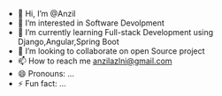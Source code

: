 - 👋 Hi, I’m @Anzil
- 👀 I’m interested in Software Devolpment
- 🌱 I’m currently learning Full-stack Development using Django,Angular,Spring Boot
- 💞️ I’m looking to collaborate on open Source project
- 📫 How to reach me anzilazlni@gmail.com
- 😄 Pronouns: ...
- ⚡ Fun fact: ...

<!---
AnzilGit/AnzilGit is a ✨ special ✨ repository because its `README.md` (this file) appears on your GitHub profile.
You can click the Preview link to take a look at your changes.
--->
